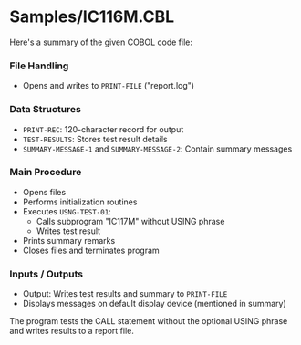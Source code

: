 # Samples/IC116M.CBL

Here's a summary of the given COBOL code file:

### File Handling
- Opens and writes to `PRINT-FILE` ("report.log")

### Data Structures
- `PRINT-REC`: 120-character record for output
- `TEST-RESULTS`: Stores test result details
- `SUMMARY-MESSAGE-1` and `SUMMARY-MESSAGE-2`: Contain summary messages

### Main Procedure
- Opens files
- Performs initialization routines
- Executes `USNG-TEST-01`:
  - Calls subprogram "IC117M" without USING phrase
  - Writes test result
- Prints summary remarks
- Closes files and terminates program

### Inputs / Outputs
- Output: Writes test results and summary to `PRINT-FILE`
- Displays messages on default display device (mentioned in summary)

The program tests the CALL statement without the optional USING phrase and writes results to a report file.